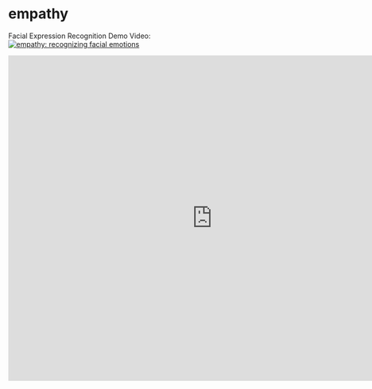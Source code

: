 # empathy
Facial Expression Recognition
Demo Video:
[![empathy: recognizing facial emotions](https://www.youtube.com/watch?v=VA9XoLuN2gM+)](https://www.youtube.com/watch?v=VA9XoLuN2gM+)
<iframe width="820" height="656" src="https://www.youtube.com/embed/VA9XoLuN2gM" frameborder="0" allow="accelerometer; autoplay; encrypted-media; gyroscope; picture-in-picture" allowfullscreen></iframe>
